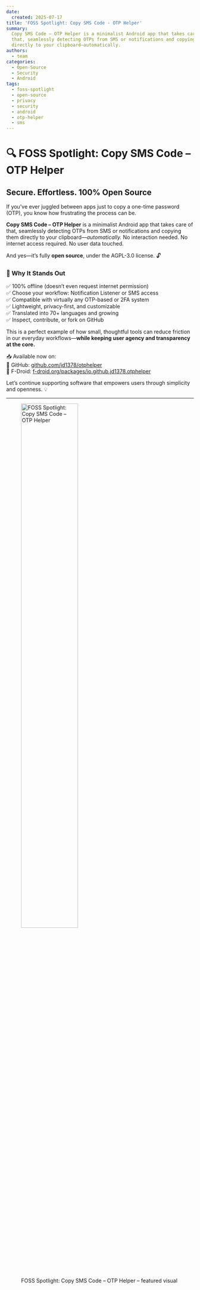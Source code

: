 ```yaml
---
date:
  created: 2025-07-17
title: 'FOSS Spotlight: Copy SMS Code - OTP Helper'
summary:
  Copy SMS Code – OTP Helper is a minimalist Android app that takes care of
  that, seamlessly detecting OTPs from SMS or notifications and copying them
  directly to your clipboard—automatically.
authors:
  - team
categories:
  - Open-Source
  - Security
  - Android
tags:
  - foss-spotlight
  - open-source
  - privacy
  - security
  - android
  - otp-helper
  - sms
---
```


# 🔍 FOSS Spotlight: Copy SMS Code – OTP Helper

## Secure. Effortless. 100% Open Source

If you've ever juggled between apps just to copy a one-time password (OTP), you
know how frustrating the process can be.

**Copy SMS Code – OTP Helper** is a minimalist Android app that takes care of
that, seamlessly detecting OTPs from SMS or notifications and copying them
directly to your clipboard—_automatically._ No interaction needed. No internet
access required. No user data touched.

And yes—it’s fully **open source**, under the AGPL-3.0 license. 🔓

<!-- more -->

### 🧩 Why It Stands Out

✅ 100% offline (doesn’t even request internet permission)  
✅ Choose your workflow: Notification Listener or SMS access  
✅ Compatible with virtually any OTP-based or 2FA system  
✅ Lightweight, privacy-first, and customizable  
✅ Translated into 70+ languages and growing  
✅ Inspect, contribute, or fork on GitHub

This is a perfect example of how small, thoughtful tools can reduce friction in
our everyday workflows—**while keeping user agency and transparency at the
core.**

📥 Available now on:  
🔗 GitHub: [github.com/jd1378/otphelper](https://github.com/jd1378/otphelper)  
🔗 F-Droid:
[f-droid.org/packages/io.github.jd1378.otphelper](https://f-droid.org/packages/io.github.jd1378.otphelper)

Let’s continue supporting software that empowers users through simplicity and
openness. 💡

---

<figure class="poster-figure">
  <picture>
  <source srcset="/img/otp-helper-promo.webp" type="image/webp" />
  <img src="/img/otp-helper-promo.png" alt="FOSS Spotlight: Copy SMS Code – OTP Helper" style="width: 60%; height: 60%">
  <figcaption>
    FOSS Spotlight: Copy SMS Code – OTP Helper – featured visual
  </figcaption>
</figure>
